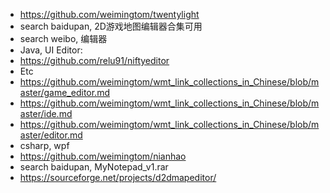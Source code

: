 * https://github.com/weimingtom/twentylight  
* search baidupan, 2D游戏地图编辑器合集可用  
* search weibo, 编辑器  
* Java, UI Editor:    
* https://github.com/relu91/niftyeditor  
* Etc  
* https://github.com/weimingtom/wmt_link_collections_in_Chinese/blob/master/game_editor.md  
* https://github.com/weimingtom/wmt_link_collections_in_Chinese/blob/master/ide.md  
* https://github.com/weimingtom/wmt_link_collections_in_Chinese/blob/master/editor.md  
* csharp, wpf  
* https://github.com/weimingtom/nianhao  
* search baidupan, MyNotepad_v1.rar  
* https://sourceforge.net/projects/d2dmapeditor/  
